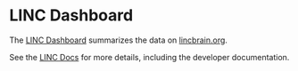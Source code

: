 # LINC Dashboard

The [LINC Dashboard](https://dashboard.lincbrain.org) summarizes the data on [lincbrain.org](https://lincbrain.org).

See the [LINC Docs](https://docs.lincbrain.org/dashboard) for more details, including the developer documentation.
